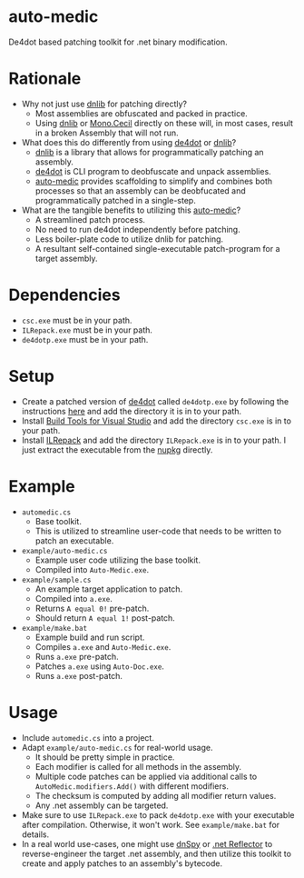 # auto-medic
De4dot based patching toolkit for .net binary modification.

# Rationale
- Why not just use [dnlib](https://github.com/0xd4d/dnlib) for patching directly?
  - Most assemblies are obfuscated and packed in practice.
  - Using [dnlib](https://github.com/0xd4d/dnlib) or [Mono.Cecil](https://www.mono-project.com/docs/tools+libraries/libraries/Mono.Cecil/) directly on these will, in most cases, result in a broken Assembly that will not run.
- What does this do differently from using [de4dot](https://github.com/mobile46/de4dot) or [dnlib](https://github.com/0xd4d/dnlib)?
  - [dnlib](https://github.com/0xd4d/dnlib) is a library that allows for programmatically patching an assembly.
  - [de4dot](https://github.com/mobile46/de4dot) is CLI program to deobfuscate and unpack assemblies.
  - [auto-medic](https://github.com/snaphat/auto-medic) provides scaffolding to simplify and combines both processes so that an assembly can be deobfucated and programmatically patched in a single-step.
- What are the tangible benefits to utilizing this [auto-medic](https://github.com/snaphat/auto-medic)?
  - A streamlined patch process.   
  - No need to run de4dot independently before patching.
  - Less boiler-plate code to utilize dnlib for patching.
  - A resultant self-contained single-executable patch-program for a target assembly.

# Dependencies
- `csc.exe` must be in your path. 
- `ILRepack.exe` must be in your path.
- `de4dotp.exe` must be in your path.

# Setup
- Create a patched version of [de4dot](https://github.com/mobile46/de4dot) called `de4dotp.exe` by following the instructions [here](https://github.com/snaphat/de4dot_patcher) and add the directory it is in to your path.
- Install [Build Tools for Visual Studio](https://visualstudio.microsoft.com/downloads/#build-tools-for-visual-studio-2022) and add the directory `csc.exe` is in to your path.
- Install [ILRepack](https://github.com/gluck/il-repack) and add the directory `ILRepack.exe` is in to your path. I just extract the executable from the [nupkg](http://nuget.org/api/v2/package/ILRepack) directly.

# Example
- `automedic.cs`
  - Base toolkit.
  - This is utilized to streamline user-code that needs to be written to patch an executable.
- `example/auto-medic.cs`
  - Example user code utilizing the base toolkit.
  - Compiled into `Auto-Medic.exe`.
- `example/sample.cs`
  - An example target application to patch.
  - Compiled into `a.exe`.
  - Returns `A equal 0!` pre-patch.
  - Should return `A equal 1!` post-patch.
- `example/make.bat`
  - Example build and run script.
  - Compiles `a.exe` and `Auto-Medic.exe`.
  - Runs `a.exe` pre-patch.
  - Patches `a.exe` using `Auto-Doc.exe`.
  - Runs `a.exe` post-patch.

# Usage
- Include `automedic.cs` into a project.
- Adapt `example/auto-medic.cs` for real-world usage.
  - It should be pretty simple in practice.
  - Each modifier is called for all methods in the assembly.
  - Multiple code patches can be applied via additional calls to `AutoMedic.modifiers.Add()` with different modifiers.
  - The checksum is computed by adding all modifier return values.
  - Any .net assembly can be targeted.
- Make sure to use `ILRepack.exe` to pack `de4dotp.exe` with your executable after compilation. Otherwise, it won't work. See `example/make.bat` for details.
- In a real world use-cases, one might use [dnSpy](https://github.com/dnSpy/dnSpy) or [.net Reflector](https://www.red-gate.com/products/dotnet-development/reflector/) to reverse-engineer the target .net assembly, and then utilize this toolkit to create and apply patches to an assembly's bytecode.
